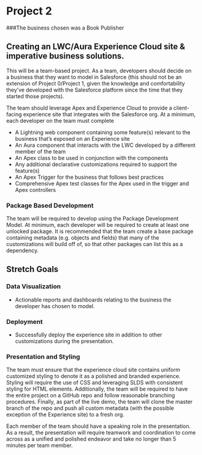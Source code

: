 # Project 2 

###The business chosen was a Book Publisher

## Creating an LWC/Aura Experience Cloud site & imperative business solutions.

This will be a team-based project. As a team, developers should decide on a business that they want to model in Salesforce (this should not be an extension of Project 0/Project 1, given the knowledge and comfortability they’ve developed with the Salesforce platform since the time that they started those projects).

The team should leverage Apex and Experience Cloud to provide a client-facing experience site that integrates with the Salesforce org. At a minimum, each developer on the team must complete

-    A Lightning web component containing some feature(s) relevant to the business that’s exposed on an Experience site
-    An Aura component that interacts with the LWC developed by a different member of the team
-    An Apex class to be used in conjunction with the components
-    Any additional declarative customizations required to support the feature(s)
-    An Apex Trigger for the business that follows best practices
-    Comprehensive Apex test classes for the Apex used in the trigger and Apex controllers

### Package Based Development
The team will be required to develop using the Package Development Model. At minimum, each developer will be required to create at least one unlocked package. It is recommended that the team create a base package containing metadata (e.g. objects and fields) that many of the customizations will build off of, so that other packages can list this as a dependency.

## Stretch Goals

### Data Visualization
-    Actionable reports and dashboards relating to the business the developer has chosen to model. 

### Deployment
-    Successfully deploy the experience site in addition to other customizations during the presentation. 

### Presentation and Styling
The team must ensure that the experience cloud site contains uniform customized styling to denote it as a polished and branded experience. Styling will require the use of CSS and leveraging SLDS with consistent styling for HTML elements. Additionally, the team will be required to have the entire project on a GitHub repo and follow reasonable branching procedures. Finally, as part of the live demo, the team will clone the master branch of the repo and push all custom metadata (with the possible exception of the Experience site) to a fresh org. 

Each member of the team should have a speaking role in the presentation. As a result, the presentation will require teamwork and coordination to come across as a unified and polished endeavor and take no longer than 5 minutes per team member. 

